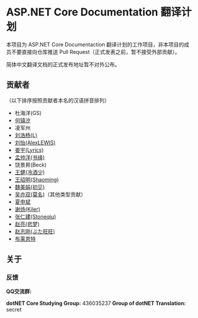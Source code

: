 # ASP.NET Core Documentation 翻译计划

本项目为 ASP.NET Core Documentaction 翻译计划的工作项目，非本项目的成员不要直接向仓库推送 Pull Request（正式发表之前，暂不接受外部贡献）。

简体中文翻译文档的正式发布地址暂不对外公布。

## 贡献者 ##

（以下排序按照贡献者本名的汉语拼音排列）

+ 杜海洋(GS)
+ [何镇汐](https://github.com/UtilCore)
+ 凌军州
+ [刘浩杨(L)](https://github.com/liuhaoyang)
+ [刘怡(AlexLEWIS)](https://github.com/alexinea)
+ [娄宇(Lyrics)](https://github.com/xbuilder)
+ [孟帅洋(书缘)](https://github.com/mengshuaiyang)
+ 饶景昇(Beck)
+ [王健(冷酒少)](https://github.com/wjhgzx)
+ [王绍明(Shaoming)](https://github.com/ShaomingCode)
+ [魏美娟(初见)](https://github.com/ChujianA)
+ [吴亦双(莫名)](https://github.com/yesan)（其他类型贡献）
+ [夏申斌](https://github.com/xiashenbin)
+ [谢炀(Kiler)](https://github.com/kiler398)
+ [张仁建(Stoneqiu)](http://www.cnblogs.com/stoneniqiu/)
+ [赵亮(悲梦)](https://github.com/BeiMeng)
+ [赵志刚(ぶた旺旺)](https://github.com/rdzzg)
+ [布莱恩特](https://github.com/iyacontrol)

## 关于 ##

### 反馈

**QQ交流群:**

**dotNET Core Studying Group:** 436035237
**Group of dotNET Translation:** secret
